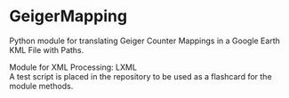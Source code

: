 # GeigerMapping

Python module for translating Geiger Counter Mappings in a Google Earth KML File with Paths.  

Module for XML Processing: LXML    
A test script is placed in the repository to be used as a flashcard for the module methods.  
